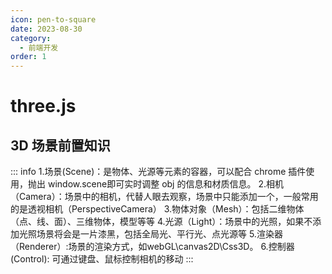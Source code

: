 ```yaml
---
icon: pen-to-square
date: 2023-08-30
category:
  - 前端开发
order: 1
---
```

# three.js
## 3D 场景前置知识
::: info
1.场景(Scene)：是物体、光源等元素的容器，可以配合 chrome 插件使用，抛出 window.scene即可实时调整 obj 的信息和材质信息。
2.相机（Camera）：场景中的相机，代替人眼去观察，场景中只能添加一个，一般常用的是透视相机（PerspectiveCamera）
3.物体对象（Mesh）：包括二维物体（点、线、面）、三维物体，模型等等
4.光源（Light）：场景中的光照，如果不添加光照场景将会是一片漆黑，包括全局光、平行光、点光源等
5.渲染器（Renderer）:场景的渲染方式，如webGL\canvas2D\Css3D。
6.控制器(Control): 可通过键盘、鼠标控制相机的移动
:::
